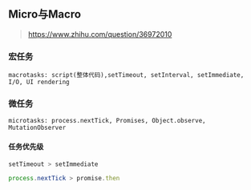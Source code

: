 ## Micro与Macro

> https://www.zhihu.com/question/36972010


### 宏任务
```
macrotasks: script(整体代码),setTimeout, setInterval, setImmediate, I/O, UI rendering

```

### 微任务
```
microtasks: process.nextTick, Promises, Object.observe, MutationObserver
```

#### 任务优先级
```javascript
setTimeout > setImmediate

process.nextTick > promise.then
```
